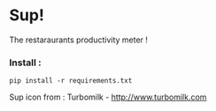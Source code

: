 Sup!
====

The restaraurants productivity meter !

### Install :

`pip install -r requirements.txt`


Sup icon from : Turbomilk - http://www.turbomilk.com
